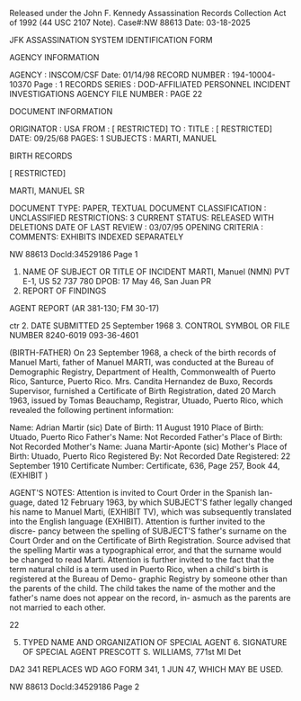 Released under the John F. Kennedy
Assassination Records Collection Act of
1992 (44 USC 2107 Note). Case#:NW
88613 Date: 03-18-2025

JFK ASSASSINATION SYSTEM
IDENTIFICATION FORM

AGENCY INFORMATION

AGENCY : INSCOM/CSF Date: 01/14/98
RECORD NUMBER : 194-10004-10370 Page : 1
RECORDS SERIES : DOD-AFFILIATED PERSONNEL INCIDENT INVESTIGATIONS
AGENCY FILE NUMBER : PAGE 22

DOCUMENT INFORMATION

ORIGINATOR : USA
FROM : [ RESTRICTED]
TO :
TITLE : [ RESTRICTED]
DATE: 09/25/68
PAGES: 1
SUBJECTS : MARTI, MANUEL

BIRTH RECORDS

[ RESTRICTED]

MARTI, MANUEL SR

DOCUMENT TYPE: PAPER, TEXTUAL DOCUMENT
CLASSIFICATION : UNCLASSIFIED
RESTRICTIONS: 3
CURRENT STATUS: RELEASED WITH DELETIONS
DATE OF LAST REVIEW : 03/07/95
OPENING CRITERIA :
COMMENTS: EXHIBITS INDEXED SEPARATELY

NW 88613 Docld:34529186 Page 1

1. NAME OF SUBJECT OR TITLE OF INCIDENT
MARTI, Manuel (NMN)
PVT E-1, US 52 737 780
DPOB: 17 May 46, San Juan PR
4. REPORT OF FINDINGS

AGENT REPORT
(AR 381-130; FM 30-17)

ctr
2. DATE SUBMITTED
25 September 1968
3. CONTROL SYMBOL OR FILE NUMBER
8240-6019
093-36-4601

(BIRTH-FATHER) On 23 September 1968, a check of the birth records of Manuel
Marti, father of Manuel MARTI, was conducted at the Bureau of Demographic Registry,
Department of Health, Commonwealth of Puerto Rico, Santurce, Puerto Rico. Mrs.
Candita Hernandez de Buxo, Records Supervisor, furnished a Certificate of Birth
Registration, dated 20 March 1963, issued by Tomas Beauchamp, Registrar, Utuado,
Puerto Rico, which revealed the following pertinent information:

Name: Adrian Martir (sic)
Date of Birth: 11 August 1910
Place of Birth: Utuado, Puerto Rico
Father's Name: Not Recorded
Father's Place of Birth: Not Recorded
Mother's Name: Juana Martir-Aponte (sic)
Mother's Place of Birth: Utuado, Puerto Rico
Registered By: Not Recorded
Date Registered: 22 September 1910
Certificate Number: Certificate, 636, Page 257, Book 44,
(EXHIBIT )

AGENT'S NOTES: Attention is invited to Court Order in the Spanish lan-
guage, dated 12 February 1963, by which SUBJECT'S father legally changed his name
to Manuel Marti, (EXHIBIT TV), which was subsequently translated into the
English language (EXHIBIT). Attention is further invited to the discre-
pancy between the spelling of SUBJECT'S father's surname on the Court Order and
on the Certificate of Birth Registration. Source advised that the spelling Martir
was a typographical error, and that the surname would be changed to read Marti.
Attention is further invited to the fact that the term natural child is a term
used in Puerto Rico, when a child's birth is registered at the Bureau of Demo-
graphic Registry by someone other than the parents of the child. The child takes
the name of the mother and the father's name does not appear on the record, in-
asmuch as the parents are not married to each other.

22

5. TYPED NAME AND ORGANIZATION OF SPECIAL AGENT 6. SIGNATURE OF SPECIAL AGENT
PRESCOTT S. WILLIAMS, 771st MI Det

DA2 341 REPLACES WD AGO FORM 341, 1 JUN 47, WHICH MAY BE USED.

NW 88613 Docld:34529186 Page 2
